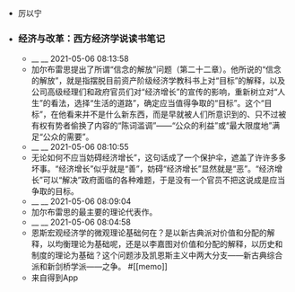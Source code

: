 - 厉以宁
- ### 经济与改革：西方经济学说读书笔记
    - __ __ 2021-05-06 08:13:58
    - 加尔布雷思提出了所谓“信念的解放”问题（第二十二章）。他所说的“信念的解放”，就是指摆脱目前资产阶级经济学教科书上对“目标”的解释，以及公司高级经理们和政府官员们对“经济增长”的宣传的影响，重新树立对“人生”的看法，选择“生活的道路”，确定应当值得争取的“目标”。这个“目标”，在他看来并不是什么新东西，而是早就被人们所意识到的、只不过被有权有势者偷换了内容的“陈词滥调”——“公众的利益”或“最大限度地”满足“公众的需要”。
    - __ __ 2021-05-06 08:10:55
    - 无论如何不应当妨碍经济增长”，这句话成了一个保护伞，遮盖了许许多多坏事。“经济增长”似乎就是“善”，妨碍“经济增长”显然就是“恶”。“经济增长”可以“解决”政府面临的各种难题，于是没有一个官员不把这说成是应当争取的目标。
    - __ __ 2021-05-06 08:09:04
    - 加尔布雷思的最主要的理论代表作。
    - __ __ 2021-05-06 08:04:58
    - 恩斯宏观经济学的微观理论基础何在？是以新古典派对价值和分配的解释，以均衡理论为基础呢，还是以李嘉图对价值和分配的解释，以历史和制度的理论为基础？这个问题涉及凯恩斯主义中两大分支——新古典综合派和新剑桥学派——之争。 #[[memo]]
    - 来自得到App
